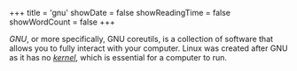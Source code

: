 +++
title = 'gnu'
showDate = false
showReadingTime = false
showWordCount = false
+++

*GNU*, or more specifically, GNU coreutils, is a collection of software that allows you to fully interact with your computer. Linux was created after GNU as it has no [_kernel_](/arch-install-guide/glossary/kernel), which is essential for a computer to run.